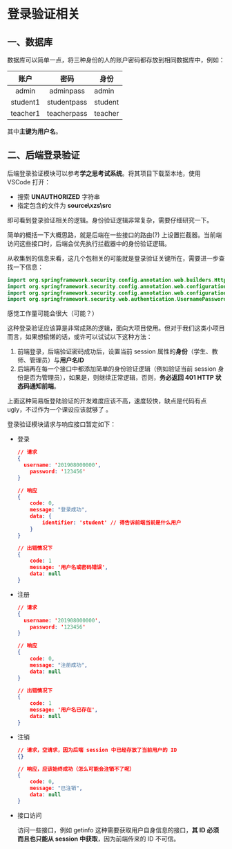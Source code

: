 # 登录验证相关

## 一、数据库

数据库可以简单一点，将三种身份的人的账户密码都存放到相同数据库中，例如：

| 账户 | 密码 | 身份 |
| :--: | :--: | ---- |
| admin | adminpass |admin|
| student1 | studentpass | student |
| teacher1 | teacherpass |teacher|

其中**主键为用户名**。

## 二、后端登录验证

后端登录验证模块可以参考**学之思考试系统**。将其项目下载至本地，使用 VSCode 打开：

- 搜索 **UNAUTHORIZED** 字符串
- 指定包含的文件为 **source\xzs\src**

即可看到登录验证相关的逻辑。身份验证逻辑非常复杂，需要仔细研究一下。

简单的概括一下大概思路，就是后端在一些接口的路由(?) 上设置拦截器。当前端访问这些接口时，后端会优先执行拦截器中的身份验证逻辑。

从收集到的信息来看，这几个包相关的可能就是登录验证关键所在，需要进一步查找一下信息：

```java
import org.springframework.security.config.annotation.web.builders.HttpSecurity;
import org.springframework.security.config.annotation.web.configuration.EnableWebSecurity;
import org.springframework.security.config.annotation.web.configuration.WebSecurityConfigurerAdapter;
import org.springframework.security.web.authentication.UsernamePasswordAuthenticationFilter;
```

感觉工作量可能会很大（可能？）

这种登录验证应该算是非常成熟的逻辑，面向大项目使用。但对于我们这类小项目而言，如果想偷懒的话，或许可以试试以下这种方法：

1. 前端登录，后端验证密码成功后，设置当前 session 属性的**身份**（学生、教师、管理员）与**用户名ID**
2. 后端再在每一个接口中都添加简单的身份验证逻辑（例如验证当前 session 身份是否为管理员），如果是，则继续正常逻辑，否则，**务必返回 401 HTTP 状态码通知前端**。

上面这种简易版登陆验证的开发难度应该不高，速度较快，缺点是代码有点 ugly，不过作为一个课设应该就够了 。 

登录验证模块请求与响应接口暂定如下：

- 登录

  ```json
  // 请求 
  {
  	username: '201908000000',
      password: '123456'
  }
  
  // 响应
  {
      code: 0,
      message: "登录成功",
      data: {
          identifier: 'student' // 得告诉前端当前是什么用户
      }
  }
  
  // 出错情况下
  {
      code: 1
      message: '用户名或密码错误',
      data: null
  }
  ```
  
- 注册

  ```json
  // 请求 
  {
  	username: '201908000000',
      password: '123456'
  }
  
  // 响应
  {
      code: 0,
      message: "注册成功",
      data: null
  }
  
  // 出错情况下
  {
      code: 1
      message: '用户名已存在',
      data: null
  }
  ```

- 注销

  ```json
  // 请求，空请求，因为后端 session 中已经存放了当前用户的 ID 
  {}
  
  // 响应，应该始终成功（怎么可能会注销不了呢）
  {
      code: 0,
      message: "已注销",
      data: null
  }
  ```

- 接口访问

  访问一些接口，例如 getinfo 这种需要获取用户自身信息的接口，**其 ID 必须而且也只能从 session 中获取**，因为前端传来的 ID 不可信。